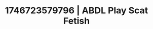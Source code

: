 ---
categories:
- Skin worship
- Roleplay seduction
- Bedroom eyes
- AI-generated
- Digital dominatrix
- Erotic dreamscape
- ASMR
- Cosplay
image: /assets/images/1746723579796.jpg
layout: post
seo:
  description: Featured content with sensual Scat Fetish, ABDL Play. HD images available.
  keywords: Scat Fetish, ABDL Play
  og_image: /assets/images/1746723579796.jpg
  schema_type: VisualArtwork
tags:
- ABDL Play
- '#1746723579796'
- Scat Fetish
title: 1746723579796 | ABDL Play Scat Fetish
---